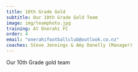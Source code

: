 ```yaml
---
title: 10th Grade Gold
subtitle: Our 10th Grade Gold Team
image: img/teamphoto.jpg
training: At Onerahi FC
order: 4
email: "onerahifootballclub@outlook.co.nz"
coaches: Steve Jennings & Amy Donelly (Manager)
---
```

Our 10th Grade gold team